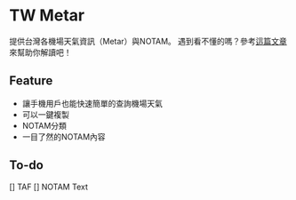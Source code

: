# TW Metar
提供台灣各機場天氣資訊（Metar）與NOTAM。
遇到看不懂的嗎？參考[這篇文章](https://blog.yzchen.tw/posts/metar/)來幫助你解讀吧！
## Feature
* 讓手機用戶也能快速簡單的查詢機場天氣
* 可以一鍵複製
* NOTAM分類
* 一目了然的NOTAM內容

## To-do
[] TAF
[] NOTAM Text